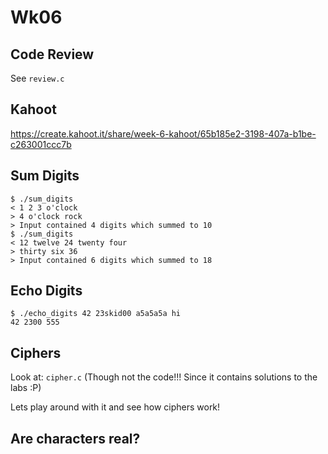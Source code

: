 # Wk06

## Code Review

See `review.c`

## Kahoot

https://create.kahoot.it/share/week-6-kahoot/65b185e2-3198-407a-b1be-c263001ccc7b

## Sum Digits

```shell
$ ./sum_digits
< 1 2 3 o'clock
> 4 o'clock rock
> Input contained 4 digits which summed to 10
$ ./sum_digits
< 12 twelve 24 twenty four
> thirty six 36
> Input contained 6 digits which summed to 18
```

## Echo Digits

```shell
$ ./echo_digits 42 23skid00 a5a5a5a hi
42 2300 555
```

## Ciphers

Look at: `cipher.c` (Though not the code!!! Since it contains solutions to the labs :P)

Lets play around with it and see how ciphers work!

## Are characters real?

